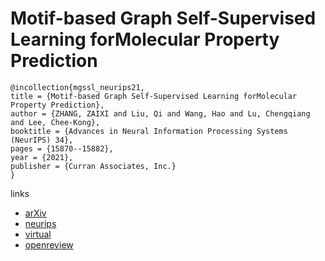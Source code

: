 # Motif-based Graph Self-Supervised Learning forMolecular Property Prediction

```
@incollection{mgssl_neurips21,
title = {Motif-based Graph Self-Supervised Learning forMolecular Property Prediction},
author = {ZHANG, ZAIXI and Liu, Qi and Wang, Hao and Lu, Chengqiang and Lee, Chee-Kong},
booktitle = {Advances in Neural Information Processing Systems (NeurIPS) 34},
pages = {15870--15882},
year = {2021},
publisher = {Curran Associates, Inc.}
}
```

links
- [arXiv](https://arxiv.org/abs/2110.00987)
- [neurips](https://papers.nips.cc//paper/2021/hash/85267d349a5e647ff0a9edcb5ffd1e02-Abstract.html)
- [virtual](https://neurips.cc/virtual/2021/poster/28747)
- [openreview](https://openreview.net/forum?id=gwGYN1fQY8H)
